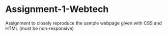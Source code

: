 # Assignment-1-Webtech
Assignment to closely reproduce the sample webpage given with CSS and HTML (must be non-responsive)
